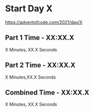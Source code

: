 # Start Day X

https://adventofcode.com/2021/day/X

## Part 1 Time - XX:XX.X

X Minutes, XX.X Seconds

## Part 2 Time - XX:XX.X

X Minutes,XX.X Seconds

## Combined Time - XX:XX.X

X Minutes, XX.X Seconds